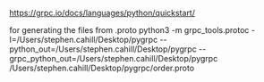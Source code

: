https://grpc.io/docs/languages/python/quickstart/

for generating the files from .proto python3 -m grpc_tools.protoc -I=/Users/stephen.cahill/Desktop/pygrpc --python_out=/Users/stephen.cahill/Desktop/pygrpc --grpc_python_out=/Users/stephen.cahill/Desktop/pygrpc /Users/stephen.cahill/Desktop/pygrpc/order.proto